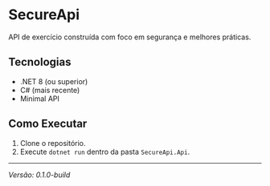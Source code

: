 # SecureApi

API de exercício construída com foco em segurança e melhores práticas.

## Tecnologias

* .NET 8 (ou superior)
* C# (mais recente)
* Minimal API

## Como Executar

1.  Clone o repositório.
2.  Execute `dotnet run` dentro da pasta `SecureApi.Api`.

---
*Versão: 0.1.0-build*